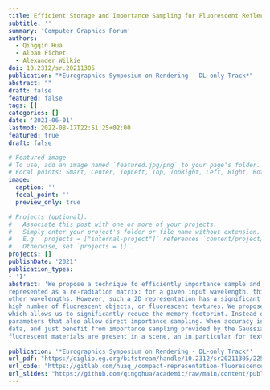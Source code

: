 ```yaml
---
title: Efficient Storage and Importance Sampling for Fluorescent Reflectance
subtitle: ''
summary: 'Computer Graphics Forum'
authors:
  - Qingqin Hua
  - Alban Fichet
  - Alexander Wilkie
doi: 10.2312/sr.20211305
publication: "*Eurographics Symposium on Rendering - DL-only Track*"
abstract: ""
draft: false
featured: false
tags: []
categories: []
date: '2021-06-01'
lastmod: 2022-08-17T22:51:25+02:00
featured: true
draft: false

# Featured image
# To use, add an image named `featured.jpg/png` to your page's folder.
# Focal points: Smart, Center, TopLeft, Top, TopRight, Left, Right, BottomLeft, Bottom, BottomRight.
image:
  caption: ''
  focal_point: ''
  preview_only: true

# Projects (optional).
#   Associate this post with one or more of your projects.
#   Simply enter your project's folder or file name without extension.
#   E.g. `projects = ["internal-project"]` references `content/project/deep-learning/index.md`.
#   Otherwise, set `projects = []`.
projects: []
publishDate: '2021'
publication_types:
- '1'
abstract: 'We propose a technique to efficiently importance sample and store fluorescent spectral data. Fluorescence behaviour is properly
represented as a re-radiation matrix: for a given input wavelength, this matrix indicates how much energy is re-emitted at all
other wavelengths. However, such a 2D representation has a significant memory footprint, especially when a scene contains a
high number of fluorescent objects, or fluorescent textures. We propose to use Gaussian Mixture Domain to model re-radiation,
which allows us to significantly reduce the memory footprint. Instead of storing the full matrix, we work with a set of Gaussian
parameters that also allow direct importance sampling. When accuracy is a concern, one can still use the re-radiation matrix
data, and just benefit from importance sampling provided by the Gaussian Mixture. Our method is useful when numerous
fluorescent materials are present in a scene, an in particular for textures with fluorescent components.
'
publication: '*Eurographics Symposium on Rendering - DL-only Track*'
url_pdf: "https://diglib.eg.org/bitstream/handle/10.2312/sr20211305/225-234.pdf?sequence=1&isAllowed=y"
url_code: "https://gitlab.com/huaq_/compact-representation-fluorescence"
url_slides: "https://github.com/qingqhua/academic/raw/main/content/publication/10-2312-sr-20211305/EGSR2021.pdf"
---
```

